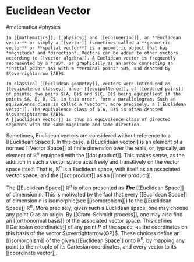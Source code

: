 # Euclidean Vector
#matematica #physics
```ad-def
In [[mathematics]], [[physics]] and [[engineering]], an **Euclidean vector** or simply a [[vector]] (sometimes called a **geometric vector** or **spatial vector**) is a geometric object that has *magnitude* and *direction*. Vectors can be added to other vectors according to [[vector algebra]]. A Euclidean vector is frequently represented by a *ray*, or graphically as an arrow connecting an *initial point* $A$ with a *terminal point* $B$, and denoted by $\overrightarrow {AB}$.

In classical [[Euclidean geometry]], vectors were introduced as [[equivalence classes]] under [[equipollence]], of [[ordered pairs]] of points; two pairs $(A, B)$ and $(C, D)$ being equipollent if the points $A, B, D, C$, in this order, form a parallelogram. Such an equivalence class is called a *vector*, more precisely, a [[Euclidean vector]]. The equivalence class of $(A, B)$ is often denoted $\overrightarrow {AB}$.
A [[Euclidean vector]] is thus an equivalence class of directed segments with the same magnitude and same direction. 
```

Sometimes, Euclidean vectors are considered without reference to a [[Euclidean Space]]. In this case, a [[Euclidean vector]] is an element of a normed [[Vector Space]] of finite dimension over the reals, or, typically, an element of $\mathbb{R}^{n}$ equipped with the [[dot product]]. This makes sense, as the addition in such a vector space acts freely and transitively on the vector space itself. That is, $\mathbb{R}^{n}$ is a Euclidean space, with itself as an associated vector space, and the [[dot product]] as an [[inner product]].

The [[Euclidean Space]] $\mathbb{R}^{n}$ is often presented as ***The*** [[Euclidean Space]] of dimension $n$. This is motivated by the fact that every [[Euclidean Space]] of dimension $n$ is isomorphic(see [[isomorphism]]) to the [[Euclidean Space]] $\mathbb{R}^{n}$.
More precisely, given such a Euclidean space, one may choose any point $O$ as an origin. By [[Gram–Schmidt process]], one may also find an [[orthonormal basis]] of the associated vector space. This defines [[Cartesian coordinates]] of any point $P$ of the space, as the coordinates on this basis of the vector $\overrightarrow{OP}$.
These choices define an [[isomorphism]] of the given [[Euclidean Space]] onto $\mathbb{R}^{n}$, by mapping any point to the n-tuple of its Cartesian coordinates, and every vector to its [[coordinate vector]].
